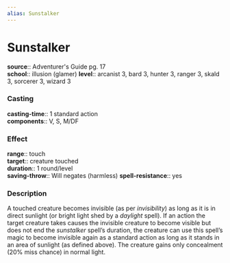 ```yaml
---
alias: Sunstalker
---
```


# Sunstalker 

**source**:: Adventurer's Guide pg. 17  
**school**:: illusion (glamer)
**level**:: arcanist 3, bard 3, hunter 3, ranger 3, skald 3, sorcerer 3, wizard 3

### Casting 

**casting-time**:: 1 standard action  
**components**:: V, S, M/DF

### Effect 

**range**:: touch  
**target**:: creature touched  
**duration**:: 1 round/level  
**saving-throw**:: Will negates (harmless)
**spell-resistance**:: yes

### Description 

A touched creature becomes invisible (as per *invisibility*) as long as it is in direct sunlight (or bright light shed by a *daylight* spell). If an action the target creature takes causes the invisible creature to become visible but does not end the *sunstalker* spell’s duration, the creature can use this spell’s magic to become invisible again as a standard action as long as it stands in an area of sunlight (as defined above). The creature gains only concealment (20% miss chance) in normal light.
